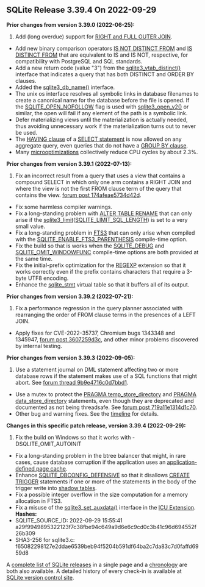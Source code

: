 ## SQLite Release 3\.39\.4 On 2022\-09\-29

**Prior changes from version 3\.39\.0 (2022\-06\-25\):**


1. Add (long overdue) support for [RIGHT and FULL OUTER JOIN](../lang_select.html#rjoin).
- Add new binary comparison operators [IS NOT DISTINCT FROM](../lang_expr.html#isdf) and [IS DISTINCT FROM](../lang_expr.html#isdf)
 that are equivalent to IS and IS NOT, respective, for compatibility with
 PostgreSQL and SQL standards.
- Add a new return code (value "3") from the [sqlite3\_vtab\_distinct()](../c3ref/vtab_distinct.html)
 interface that indicates a query that has both DISTINCT and ORDER BY
 clauses.
- Added the [sqlite3\_db\_name()](../c3ref/db_name.html) interface.
- The unix os interface resolves all symbolic links in database
 filenames to create a canonical name for the database before the
 file is opened.
 If the [SQLITE\_OPEN\_NOFOLLOW](../c3ref/c_open_autoproxy.html) flag is used with [sqlite3\_open\_v2()](../c3ref/open.html)
 or similar, the open will fail if any element of the path is a
 symbolic link.
- Defer materializing views until the materialization
 is actually needed, thus avoiding unnecessary work if the materialization turns
 out to never be used.
- The [HAVING clause](../lang_select.html#resultset) of a [SELECT statement](../lang_select.html) is now allowed on any aggregate query,
 even queries that do not have a [GROUP BY clause](../lang_select.html#resultset).
- Many [microoptimizations](../cpu.html#microopt) collectively reduce CPU cycles by about 2\.3%.


**Prior changes from version 3\.39\.1 (2022\-07\-13\):**


1. Fix an incorrect result from a query that uses a view that contains a compound
 SELECT in which only one arm contains a RIGHT JOIN and where the view is not
 the first FROM clause term of the query that contains the view.
 [forum post 174afeae5734d42d](https://sqlite.org/forum/forumpost/174afeae5734d42d).
- Fix some harmless compiler warnings.
- Fix a long\-standing problem with [ALTER TABLE RENAME](../lang_altertable.html#altertabrename) that can only arise
 if the [sqlite3\_limit](../c3ref/limit.html)([SQLITE\_LIMIT\_SQL\_LENGTH](../c3ref/c_limit_attached.html#sqlitelimitsqllength)) is set to a very small value.
- Fix a long\-standing problem in [FTS3](../fts3.html) that can only arise when compiled with
 the [SQLITE\_ENABLE\_FTS3\_PARENTHESIS](../compile.html#enable_fts3_parenthesis) compile\-time option.
- Fix the build so that is works when the [SQLITE\_DEBUG](../compile.html#debug) and
 [SQLITE\_OMIT\_WINDOWFUNC](../compile.html#omit_windowfunc) compile\-time options are both provided at the
 same time.
- Fix the initial\-prefix optimization for the [REGEXP](../lang_expr.html#regexp) extension so that it works
 correctly even if the prefix contains characters that require a 3\-byte UTF8
 encoding.
- Enhance the [sqlite\_stmt](../stmt.html) virtual table so that it buffers all of its output.


**Prior changes from version 3\.39\.2 (2022\-07\-21\):**


1. Fix a performance regression in the query planner associated with rearranging
 the order of FROM clause terms in the presences of a LEFT JOIN.
- Apply fixes for CVE\-2022\-35737, Chromium bugs 1343348 and 1345947,
 [forum post 3607259d3c](https://sqlite.org/forum/forumpost/3607259d3c), and
 other minor problems discovered by internal testing.


**Prior changes from version 3\.39\.3 (2022\-09\-05\):**


1. Use a statement journal on DML statement affecting two or more database
 rows if the statement makes use of a SQL functions that might abort. See
 [forum thread 9b9e4716c0d7bbd1](https://sqlite.org/forum/forumpost/9b9e4716c0d7bbd1).
- Use a mutex to protect the [PRAGMA temp\_store\_directory](../pragma.html#pragma_temp_store_directory) and
 [PRAGMA data\_store\_directory](../pragma.html#pragma_data_store_directory) statements, even though they are deprecated and
 documented as not being threadsafe. See
 [forum post 719a11e1314d1c70](https://sqlite.org/forum/forumpost/719a11e1314d1c70).
- Other bug and warning fixes. See the
 [timeline](https://sqlite.org/src/timeline?p=version-3.39.3&bt=version-3.39.2)
 for details.


**Changes in this specific patch release, version 3\.39\.4 (2022\-09\-29\):**


1. Fix the build on Windows so that it works with \-DSQLITE\_OMIT\_AUTOINIT
- Fix a long\-standing problem in the btree balancer that might, in rare cases,
 cause database corruption if the application uses an
 [application\-defined page cache](../c3ref/pcache_methods2.html).
- Enhance [SQLITE\_DBCONFIG\_DEFENSIVE](../c3ref/c_dbconfig_defensive.html#sqlitedbconfigdefensive) so that it disallows [CREATE TRIGGER](../lang_createtrigger.html)
 statements if one or more of the statements in the body of the trigger write
 into [shadow tables](../vtab.html#xshadowname).
- Fix a possible integer overflow in the size computation for a memory allocation
 in FTS3\.
- Fix a misuse of the [sqlite3\_set\_auxdata()](../c3ref/get_auxdata.html) interface in the
 [ICU Extension](https://sqlite.org/src/dir/ext/icu).
**Hashes:**
- SQLITE\_SOURCE\_ID: 2022\-09\-29 15:55:41 a29f9949895322123f7c38fbe94c649a9d6e6c9cd0c3b41c96d694552f26b309
- SHA3\-256 for sqlite3\.c: f65082298127e2ddae6539beb94f5204b591df64ba2c7da83c7d0faffd6959d8



A [complete list of SQLite releases](../changes.html)
 in a single page and a [chronology](../chronology.html) are both also available.
 A detailed history of every
 check\-in is available at
 [SQLite version control site](https://www.sqlite.org/src/timeline).











